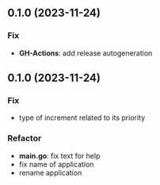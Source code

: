 ## 0.1.0 (2023-11-24)

### Fix

- **GH-Actions**: add release autogeneration

## 0.1.0 (2023-11-24)

### Fix

- type of increment related to its priority

### Refactor

- **main.go**: fix text for help
- fix name of application
- rename application
